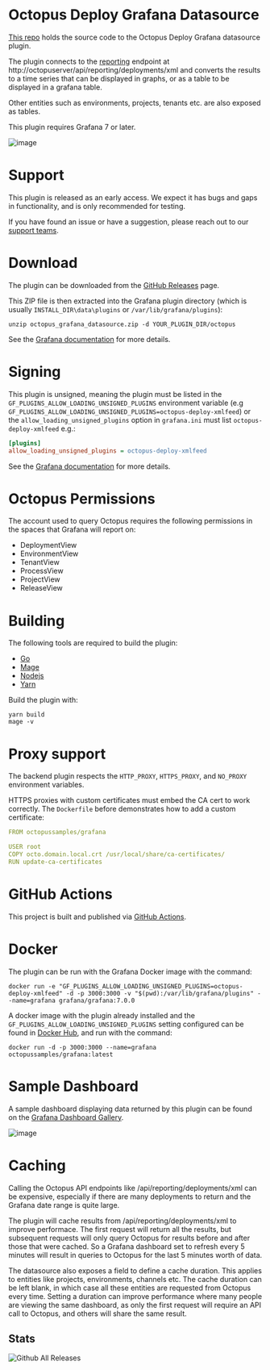 # Octopus Deploy Grafana Datasource

[This repo](https://github.com/OctopusDeploy/OctopusGrafanaDataSource) holds the source code to the Octopus Deploy Grafana datasource plugin.

The plugin connects to the [reporting](https://octopus.com/docs/administration/reporting) endpoint at http://octopuserver/api/reporting/deployments/xml and converts the results to a time series that can be displayed in graphs, or as a table to be displayed in a grafana table.

Other entities such as environments, projects, tenants etc. are also exposed as tables.

This plugin requires Grafana 7 or later.

![image](https://user-images.githubusercontent.com/160104/99312386-b10dfc80-28a9-11eb-98e7-3324c222b392.png)

# Support

This plugin is released as an early access. We expect it has bugs and gaps in functionality, and is only recommended for testing.

If you have found an issue or have a suggestion, please reach out to our [support teams](https://octopus.com/support).

# Download

The plugin can be downloaded from the [GitHub Releases](https://github.com/OctopusDeploy/OctopusGrafanaDataSource/releases) page.

This ZIP file is then extracted into the Grafana plugin directory (which is usually `INSTALL_DIR\data\plugins` or `/var/lib/grafana/plugins`):

```
unzip octopus_grafana_datasource.zip -d YOUR_PLUGIN_DIR/octopus
```

See the [Grafana documentation](https://grafana.com/docs/grafana/latest/plugins/installation/#install-a-packaged-plugin) for more details.

# Signing

This plugin is unsigned, meaning the plugin must be listed in the `GF_PLUGINS_ALLOW_LOADING_UNSIGNED_PLUGINS` environment variable (e.g `GF_PLUGINS_ALLOW_LOADING_UNSIGNED_PLUGINS=octopus-deploy-xmlfeed`) or the `allow_loading_unsigned_plugins` option in `grafana.ini` must list `octopus-deploy-xmlfeed` e.g.:

```ini
[plugins]
allow_loading_unsigned_plugins = octopus-deploy-xmlfeed
```

See the [Grafana documentation](https://grafana.com/docs/grafana/latest/administration/configuration/#allow_loading_unsigned_plugins) for more details.

# Octopus Permissions

The account used to query Octopus requires the following permissions in the spaces that Grafana will report on:

* DeploymentView
* EnvironmentView
* TenantView
* ProcessView
* ProjectView
* ReleaseView

# Building

The following tools are required to build the plugin:

* [Go](https://golang.org/dl/)
* [Mage](https://magefile.org/#installation)
* [Nodejs](https://nodejs.org/en/download/)
* [Yarn](https://classic.yarnpkg.com/en/docs/install)

Build the plugin with:

```
yarn build
mage -v
```

# Proxy support

The backend plugin respects the `HTTP_PROXY`, `HTTPS_PROXY`, and `NO_PROXY` environment variables.

HTTPS proxies with custom certificates must embed the CA cert to work correctly. The `Dockerfile` before demonstrates how to add
a custom certificate:

```yaml
FROM octopussamples/grafana

USER root
COPY octo.domain.local.crt /usr/local/share/ca-certificates/
RUN update-ca-certificates
```

# GitHub Actions

This project is built and published via [GitHub Actions](https://github.com/OctopusDeploy/OctopusGrafanaDataSource/actions).

# Docker

The plugin can be run with the Grafana Docker image with the command:

```
docker run -e "GF_PLUGINS_ALLOW_LOADING_UNSIGNED_PLUGINS=octopus-deploy-xmlfeed" -d -p 3000:3000 -v "$(pwd):/var/lib/grafana/plugins" --name=grafana grafana/grafana:7.0.0
```

A docker image with the plugin already installed and the `GF_PLUGINS_ALLOW_LOADING_UNSIGNED_PLUGINS` setting configured can be found in [Docker Hub](https://hub.docker.com/r/octopussamples/grafana), and run with the command:

```
docker run -d -p 3000:3000 --name=grafana octopussamples/grafana:latest
```

# Sample Dashboard

A sample dashboard displaying data returned by this plugin can be found on the [Grafana Dashboard Gallery](https://grafana.com/grafana/dashboards/13413).

![image](https://user-images.githubusercontent.com/160104/99312462-d13dbb80-28a9-11eb-9977-1fc89c3348b0.png)

# Caching

Calling the Octopus API endpoints like /api/reporting/deployments/xml can be expensive, especially if there are many deployments to return and the Grafana date range is quite large.

The plugin will cache results from /api/reporting/deployments/xml to improve performace. The first request will return all the results, but subsequent requests will only query Octopus for results before and after those that were cached. So a Grafana dashboard set to refresh every 5 minutes will result in queries to Octopus for the last 5 minutes worth of data.

The datasource also exposes a field to define a cache duration. This applies to entities like projects, environments, channels etc. The cache duration can be left blank, in which case all these entities are requested from Octopus every time. Setting a duration can improve performance where many people are viewing the same dashboard, as only the first request will require an API call to Octopus, and others will share the same result.

## Stats

![Github All Releases](https://img.shields.io/github/downloads/OctopusDeploy/OctopusGrafanaDataSource/total.svg)
